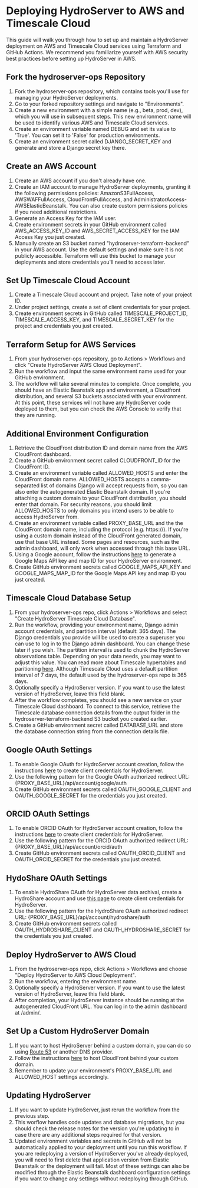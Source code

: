 # Deploying HydroServer to AWS and Timescale Cloud

This guide will walk you through how to set up and maintain a HydroServer deployment on AWS and Timescale Cloud services using Terraform and GitHub Actions. We recommend you familiarize yourself with AWS security best practices before setting up HydroServer in AWS.

## Fork the hydroserver-ops Repository
1. Fork the hydroserver-ops repository, which contains tools you'll use for managing your HydroServer deployments.
2. Go to your forked repository settings and navigate to "Environments".
3. Create a new environment with a simple name (e.g., beta, prod, dev), which you will use in subsequent steps. This new environment name will be used to identify various AWS and Timescale Cloud services.
4. Create an environment variable named DEBUG and set its value to 'True'. You can set it to 'False' for production environments.
5. Create an environment secret called DJANGO_SECRET_KEY and generate and store a Django secret key there.

## Create an AWS Account
1. Create an AWS account if you don't already have one.
2. Create an IAM account to manage HydroServer deployments, granting it the following permissions policies: AmazonS3FullAccess, AWSWAFFullAccess, CloudFrontFullAccess, and AdministratorAccess-AWSElasticBeanstalk. You can also create custom permissions policies if you need additional restrictions.
3. Generate an Access Key for the IAM user.
4. Create environment secrets in your GitHub environment called AWS_ACCESS_KEY_ID and AWS_SECRET_ACCESS_KEY for the IAM Access Key you just created. 
5. Manually create an S3 bucket named "hydroserver-terraform-backend" in your AWS account. Use the default settings and make sure it is not publicly accessible. Terraform will use this bucket to manage your deployments and store credentials you'll need to access later. 

## Set Up Timescale Cloud Account
1. Create a Timescale Cloud account and project. Take note of your project ID.
2. Under project settings, create a set of client credentials for your project.
3. Create environment secrets in GitHub called TIMESCALE_PROJECT_ID, TIMESCALE_ACCESS_KEY, and TIMESCALE_SECRET_KEY for the project and credentials you just created.

## Terraform Setup for AWS Services
1. From your hydroserver-ops repository, go to Actions > Workflows and click "Create HydroServer AWS Cloud Deployment".
2. Run the workflow and input the same environment name used for your GitHub environment.
3. The workflow will take several minutes to complete. Once complete, you should have an Elastic Beanstalk app and environment, a Cloudfront distribution, and several S3 buckets associated with your environment. At this point, these services will not have any HydroServer code deployed to them, but you can check the AWS Console to verify that they are running.

## Additional Environment Configuration
1. Retrieve the CloudFront distribution ID and domain name from the AWS CloudFront dashboard.
2. Create a GitHub environment secret called CLOUDFRONT_ID for the CloudFront ID.
3. Create an environment variable called ALLOWED_HOSTS and enter the CloudFront domain name. ALLOWED_HOSTS accepts a comma-separated list of domains Django will accept requests from, so you can also enter the autogenerated Elastic Beanstalk domain. If you're attaching a custom domain to your CloudFront distribution, you should enter that domain. For security reasons, you should limit ALLOWED_HOSTS to only domains you intend users to be able to access HydroServer from.
4. Create an environment variable called PROXY_BASE_URL and the the CloudFront domain name, including the protocol (e.g. https://). If you're using a custom domain instead of the CloudFront generated domain, use that base URL instead. Some pages and resources, such as the admin dashboard, will only work when accessed through this base URL. 
5. Using a Google account, follow the instructions [here](https://developers.google.com/maps/documentation/embed/get-api-key) to generate a Google Maps API key and map ID for your HydroServer environment.
6. Create GitHub environment secrets called GOOGLE_MAPS_API_KEY and GOOGLE_MAPS_MAP_ID for the Google Maps API key and map ID you just created.
   
## Timescale Cloud Database Setup
1. From your hydroserver-ops repo, click Actions > Workflows and select "Create HydroServer Timescale Cloud Database".
2. Run the workflow, providing your environment name, Django admin account credentials, and partition interval (default: 365 days). The Django credentials you provide will be used to create a superuser you can use to log in to the Django admin dashboard. You can change these later if you wish. The partition interval is used to chunk the HydroServer observations table. Depending on your data needs, you may want to adjust this value. You can read more about Timescale hypertables and paritioning [here](https://docs.timescale.com/use-timescale/latest/hypertables/about-hypertables/). Although Timescale Cloud uses a default partition interval of 7 days, the default used by the hydroserver-ops repo is 365 days.
3. Optionally specify a HydroServer version. If you want to use the latest version of HydroServer, leave this field blank.
4. After the workflow completes, you should see a new service on your Timescale Cloud dashboard. To connect to this service, retrieve the Timescale database connection details from the output folder in the hydroserver-terraform-backend S3 bucket you created earlier.
5. Create a GitHub environment secret called DATABASE_URL and store the database connection string from the connection details file.

## Google OAuth Settings
1. To enable Google OAuth for HydroServer account creation, follow the instructions [here](https://developers.google.com/identity/protocols/oauth2) to create client credentials for HydroServer.
2. Use the following pattern for the Google OAuth authorized redirect URL: {PROXY_BASE_URL}/api/account/google/auth
3. Create GitHub environment secrets called OAUTH_GOOGLE_CLIENT and OAUTH_GOOGLE_SECRET for the credentials you just created.

## ORCID OAuth Settings
1. To enable ORCID OAuth for HydroServer account creation, follow the instructions [here](https://info.orcid.org/documentation/api-tutorials/api-tutorial-get-and-authenticated-orcid-id/) to create client credentials for HydroServer.
2. Use the following pattern for the ORCID OAuth authorized redirect URL: {PROXY_BASE_URL}/api/account/orcid/auth
3. Create GitHub environment secrets called OAUTH_ORCID_CLIENT and OAUTH_ORCID_SECRET for the credentials you just created.

## HydoShare OAuth Settings
1. To enable HydroShare OAuth for HydroServer data archival, create a HydroShare account and use [this page](https://www.hydroshare.org/o/applications/) to create client credentials for HydroServer.
2. Use the following pattern for the HydroShare OAuth authorized redirect URL: {PROXY_BASE_URL}/api/account/hydroshare/auth
3. Create GitHub environment secrets called OAUTH_HYDROSHARE_CLIENT and OAUTH_HYDROSHARE_SECRET for the credentials you just created.

## Deploy HydroServer to AWS Cloud
1. From the hydroserver-ops repo, click Actions > Workflows and choose "Deploy HydroServer to AWS Cloud Deployment".
2. Run the workflow, entering the environment name.
3. Optionally specify a HydroServer version. If you want to use the latest version of HydroServer, leave this field blank.
4. After completion, your HydroServer instance should be running at the autogenerated CloudFront URL. You can log in to the admin dashboard at /admin/.

## Set Up a Custom HydroServer Domain
1. If you want to host HydroServer behind a custom domain, you can do so using [Route 53](https://aws.amazon.com/route53/) or another DNS provider.
2. Follow the instructions [here](https://docs.aws.amazon.com/AmazonCloudFront/latest/DeveloperGuide/CNAMEs.html) to host CloudFront behind your custom domain.
3. Remember to update your environment's PROXY_BASE_URL and ALLOWED_HOST settings accordingly.

## Updating HydroServer
1. If you want to update HydroServer, just rerun the workflow from the previous step.
2. This worflow handles code updates and database migrations, but you should check the release notes for the version you're updating to in case there are any additional steps required for that version.
3. Updated environment variables and secrets in GitHub will not be automatically applied to your deployment until you run this workflow. If you are redeploying a version of HydroServer you've already deployed, you will need to first delete that application version from Elastic Beanstalk or the deployment will fail. Most of these settings can also be modified through the Elastic Beanstalk dashboard configuration settings if you want to change any settings without redeploying through GitHub.

